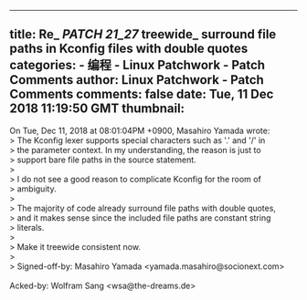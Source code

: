
---
title: Re_ _PATCH 21_27_ treewide_ surround file paths in Kconfig files
 with double quotes
categories: 
    - 编程
    - Linux Patchwork - Patch Comments
author: Linux Patchwork - Patch Comments
comments: false
date: Tue, 11 Dec 2018 11:19:50 GMT
thumbnail: 
---

<div>   
On Tue, Dec 11, 2018 at 08:01:04PM +0900, Masahiro Yamada wrote:<br>&#x3E; The Kconfig lexer supports special characters such as &#x27;.&#x27; and &#x27;/&#x27; in<br>&#x3E; the parameter context. In my understanding, the reason is just to<br>&#x3E; support bare file paths in the source statement.<br>&#x3E; <br>&#x3E; I do not see a good reason to complicate Kconfig for the room of<br>&#x3E; ambiguity.<br>&#x3E; <br>&#x3E; The majority of code already surround file paths with double quotes,<br>&#x3E; and it makes sense since the included file paths are constant string<br>&#x3E; literals.<br>&#x3E; <br>&#x3E; Make it treewide consistent now.<br>&#x3E; <br>&#x3E; Signed-off-by: Masahiro Yamada &#x3C;yamada.masahiro@socionext.com&#x3E;<br><br>Acked-by: Wolfram Sang &#x3C;wsa@the-dreams.de&#x3E;  
</div>
            